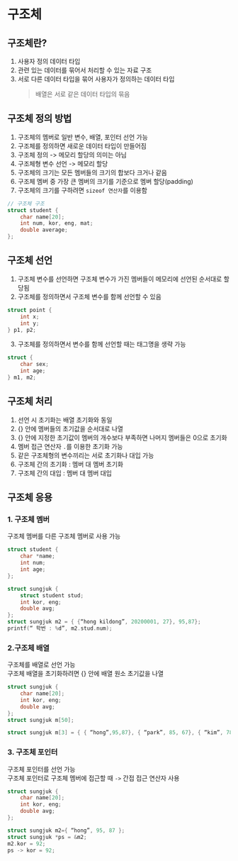 # 구조체

## 구조체란?

1. 사용자 정의 데이터 타입
2. 관련 있는 데이터를 묶어서 처리할 수 있는 자료 구조
3. 서로 다른 데이터 타입을 묶어 사용자가 정의하는 데이터 타입
    > 배열은 서로 같은 데이터 타입의 묶음

## 구조체 정의 방법

1. 구조체의 멤버로 일반 변수, 배열, 포인터 선언 가능
2. 구조체를 정의하면 새로운 데이터 타입이 만들어짐
3. 구조체 정의 -> 메모리 할당의 의미는 아님
4. 구조체형 변수 선언 -> 메모리 할당
5. 구조체의 크기는 모든 멤버들의 크기의 합보다 크거나 같음
6. 구조체 멤버 중 가장 큰 멤버의 크기를 기준으로 멤버 할당(padding)
7. 구조체의 크기를 구하려면 `sizeof 연산자`를 이용함

```c++
// 구조체 구조
struct student {
    char name[20];
    int num, kor, eng, mat;
    double average;
};
```
## 구조체 선언

1. 구조체 변수를 선언하면 구조체 변수가 가진 멤버들이 메모리에 선언된 순서대로 할당됨
2. 구조체를 정의하면서 구조체 변수를 함께 선언할 수 있음

```c++
struct point {
    int x;
    int y;
} p1, p2;
```
3. 구조체를 정의하면서 변수를 함께 선언할 때는 태그명을 생략 가능

```c++
struct {
    char sex;
    int age;
} m1, m2;
```

## 구조체 처리

1. 선언 시 초기화는 배열 초기화와 동일
2. {} 안에 멤버들의 초기값을 순서대로 나열
3. {} 안에 지정한 초기값이 멤버의 개수보다 부족하면 나머지 멤버들은 0으로 초기화
4. 멤버 접근 연산자 `.`를 이용한 초기화 가능
5. 같은 구조체형의 변수끼리는 서로 초기화나 대입 가능
6. 구조체 간의 초기화 : 멤버 대 멤버 초기화
7. 구조체 간의 대입 : 멤버 대 멤버 대입

## 구조체 응용

### 1. 구조체 멤버

구조체 멤버를 다른 구조체 멤버로 사용 가능

```c++
struct student {
    char *name;
    int num;
    int age;
};

struct sungjuk {
    struct student stud;
    int kor, eng;
    double avg;
};
struct sungjuk m2 = { {“hong kildong”, 20200001, 27}, 95,87};
printf(“ 학번 : %d”, m2.stud.num);
```

### 2.구조체 배열

구조체를 배열로 선언 가능   
구조체 배열을 초기화하려면 {} 안에 배열 원소 초기값을 나열

```c++
struct sungjuk {
    char name[20];
    int kor, eng;
    double avg;
};
struct sungjuk m[50];

struct sungjuk m[3] = { { “hong”,95,87}, { “park”, 85, 67}, { “kim”, 78, 92} };
```

### 3. 구조체 포인터

구조체 포인터를 선언 가능   
구조체 포인터로 구조체 멤버에 접근할 때 `->` 간접 접근 연산자 사용

```c++
struct sungjuk {
    char name[20];
    int kor, eng;
    double avg;
};

struct sungjuk m2={ “hong”, 95, 87 };
struct sungjuk *ps = &m2;
m2.kor = 92;
ps -> kor = 92;
```